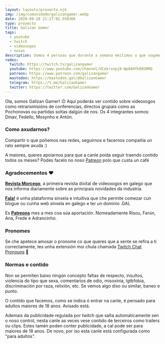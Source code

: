 ```yaml
---
layout: layouts/proxecto.njk
img: /img/comunidade/galizangamer.webp
date: 2020-09-28 21:27:02.558366
type: proxecto
title: Galizan Gamer
tags:
  - youtube
  - twitch
  - videoxogos
  - novas
description: Somos 4 persoas que durante a semana emitimos o que xogamos e os sábados pola mañá nos reunimos para darlle ó pico sobre as novas da semana e que andivemos a facer.
redes:
  twitch: https://twitch.tv/galizangamer
  youtube: https://www.youtube.com/channel/UCekrsnpj0-Wp84Hfk00SRMQ
  patreon: https://www.patreon.com/galizangamer
  mastodon: https://mastodon.gal/@GalizanGamer
  telegram: https://t.me/GalizanGamer
  twitter: https://twitter.com/GalizanGamer
---
```

Ola, somos Galizan Gamer! :D Aquí poderás ver contido sobre videoxogos como retransmisións de conferencias, directos grupais como as Pochonovas ou partidas soltas dalgún de nos. Os 4 integrantes somos: Dinav, Fedello, Mosynho e Antón.

### Como axudarnos?

Compartir o que poñemos nas redes, seguirnos e facernos compañía un rato sempre axuda :)

A maiores, queres apoiarnos para que a canle poida seguir traendo contido todos os meses? Podes facelo no noso [Patreon](https://www.patreon.com/galizangamer) polo que custa un café

### Agradecementos ❤️

[**Revista Morcego**](https://revistamorcego.com/), a primeira revista dixital de videoxogos en galego que nos informa diariamente sobre as principais novidades da industria.

[**Fala!**](https://fala.gal/) é unha plataforma sinxela e intuitiva que che permite comezar cun blogue ou cunha web sinxela en galego e ter un dominio .GAL

Es [**Patreons**](https://www.patreon.com/galizangamer) mes a mes coa súa aportación. Nomeadamente Risou, Farún, Ana, Frede e Adrancinho.

### Pronomes

Se che apetece amosar o pronome co que queres que a xente se refira a ti correctamente, tes unha extensión moi chula chamada [Twitch Chat Pronouns](https://pronouns.alejo.io/) 🌈

### Normas e contido

Non se permiten baixo ningún concepto faltas de respecto, insultos, violencia do tipo que sexa, comentarios de odio, misoxinia, lgtbfobia, discriminación por raza, relixión, etc. Se vemos algo diso ou similar, baneo e punto.

O contido que facemos, como se indica ó entrar na canle, é pensado para adultos maiores de 18 anos. Avisado está.

Ademais da publicidade regulada por twitch que salta automaticamente sen o noso control, nesta canle as veces vese contido de terceiros como trailers ou clips. Estes tamén poden conter publicidade, a cal pode ser para maiores de 18 anos. De novo, por iso esta canle está configurada como "para adultos".